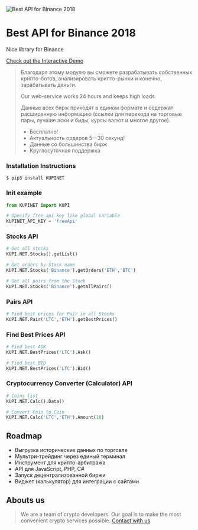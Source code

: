 ![Best API for Binance 2018](https://github.com/Kupinet/storage/raw/master/logo_banners/binance.jpg)

# Best API for Binance 2018

Nice library for Binance

[Check out the Interactive Demo](http://kupi.net/p/docs-api)

> Благодаря этому модулю вы сможете разрабатывать собственных крипто-ботов, анализировать крипто-рынки и конечно, зарабатывать деньги.
>
> Our web-service works 24 hours and keeps high loads
>
> Данные всех бирж приходят в едином формате и содержат расширенную информацию (ссылки для перехода на торговые пары, лучшие аски и биды, курсы валют и многое другое).
>
> - Бесплатно!
> - Актуальность ордеров 5—30 секунд!
> - Данные со большинства бирж
> - Круглосуточная поддержка



### Installation Instructions
    $ pip3 install KUPINET

### Init example
```python
from KUPINET import KUPI

# Specify free api key like global variable
KUPINET_API_KEY = 'freeApi'
```

### Stocks API
```python
# Get all stocks
KUPI.NET.Stocks().getList()

# Get orders by Stock name
KUPI.NET.Stocks('Binance').getOrders('ETH','BTC')

# Get all pairs from the Stock
KUPI.NET.Stocks('Binance').getAllPairs()
```
### Pairs API
```python
# Find best prices for Pair in all Stocks
KUPI.NET.Pair('LTC','ETH').getBestPrices()
```
### Find Best Prices API
```python
# Find best ASK
KUPI.NET.BestPrices('LTC').Ask()

# Find best BID
KUPI.NET.BestPrices('LTC').Bid()
```
### Cryptocurrency Converter (Calculator) API
```python
# Coins list
KUPI.NET.Calc().Data()

# Convert Coin to Coin
KUPI.NET.Calc('LTC','ETH').Amount(10)
```

## Roadmap
- Выгрузка исторических данных по торговле
- Мультри-трейдинг через единый терминал
- Инструмент для крипто-арбитража
- API для JavaScript, PHP, C#
- Запуск децентрализованной биржи
- Виджет (калькулятор) для интеграции с сайтами


## Abouts us
> We are a team of crypto developers. Our goal is to make the most convenient crypto services possible.
[Contact with us](http://kupi.net/p/support)